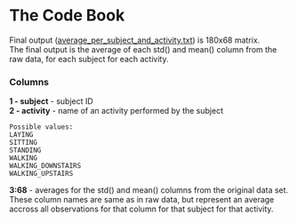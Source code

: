 # The Code Book
Final output ([average_per_subject_and_activity.txt](https://github.com/cdsmax/getting_and_cleaning_data2/blob/master/average_per_subject_and_activity.txt)) is 180x68 matrix.  
The final output is the average of each std() and mean() column from the raw data, for each subject for each activity.  

### Columns
**1 - subject** - subject ID  
**2 - activity** - name of an activity performed by the subject   

    Possible values:  
    LAYING  
    SITTING  
    STANDING  
    WALKING  
    WALKING_DOWNSTAIRS  
    WALKING_UPSTAIRS  

**3:68** - averages for the std() and mean() columns from the original data set.  
    These column names are same as in raw data, but represent an average accross all observations for that column for that subject for that activity.
